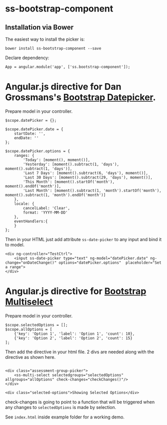 # ss-bootstrap-component

## Installation via Bower
The easiest way to install the picker is:
```
bower install ss-bootstrap-component --save
```

Declare dependency:

```
App = angular.module('app', ['ss.bootstrap-component']);
```

#  Angular.js directive for Dan Grossmans's [Bootstrap Datepicker](https://github.com/dangrossman/bootstrap-daterangepicker).

Prepare model in your controller.
```
$scope.datePicker = {};

$scope.datePicker.date = {
    startDate: '',
    endDate: ''
};

$scope.datePicker.options = {
    ranges: {
        'Today': [moment(), moment()],
        'Yesterday': [moment().subtract(1, 'days'), moment().subtract(1, 'days')],
        'Last 7 Days': [moment().subtract(6, 'days'), moment()],
        'Last 30 Days': [moment().subtract(29, 'days'), moment()],
        'This Month': [moment().startOf('month'), moment().endOf('month')],
        'Last Month': [moment().subtract(1, 'month').startOf('month'), moment().subtract(1, 'month').endOf('month')]
    },
    locale: {
        cancelLabel: 'Clear',
        format: 'YYYY-MM-DD'
    },
    eventHandlers:{
    }
};
```
Then in your HTML just add attribute `ss-date-picker` to any input and bind it to model.
```
<div ng-controller="TestCtrl">
    <input ss-date-picker type="text" ng-model="datePicker.date" ng-change="onDateChange()" options="datePicker.options"  placeholder="Set a range">
</div>
```


# Angular.js directive for [Bootstrap Multiselect](https://github.com/davidstutz/bootstrap-multiselect)

Prepare model in your controller.

```
$scope.selectedOptions = [];
$scope.allOptions = [
    {'key': 'Option 1', 'label': 'Option 1', 'count': 10},
    {'key': 'Option 2', 'label': 'Option 2', 'count': 15}
];

```

Then add the directive in your html file. 2 divs are needed along with the directive as shown here.

```

<div class="assessment-group-picker">
    <ss-multi-select selectedgroups="selectedOptions" allgroups="allOptions" check-changes="checkChanges()"/>
</div>

<div class="selected-options">Showing Selected Options</div>

```

check-changes is going to point to a function that will be triggered when any changes to `selectedOptions` is made by selection.


See `index.html` inside example folder for a working demo.
